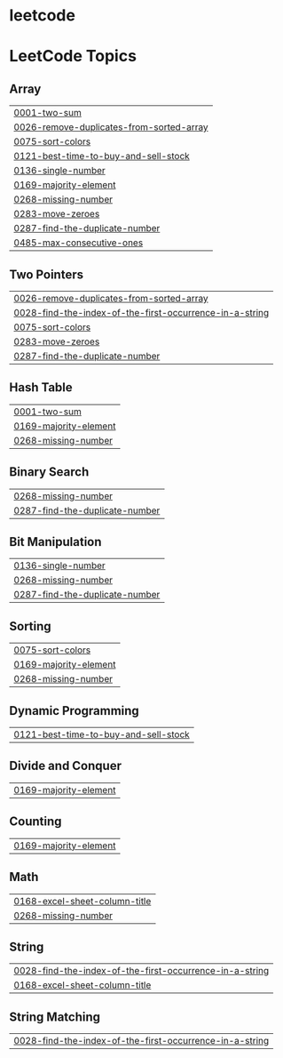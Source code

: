 # leetcode
<!---LeetCode Topics Start-->
# LeetCode Topics
## Array
|  |
| ------- |
| [0001-two-sum](https://github.com/patrika2003/leetcode/tree/master/0001-two-sum) |
| [0026-remove-duplicates-from-sorted-array](https://github.com/patrika2003/leetcode/tree/master/0026-remove-duplicates-from-sorted-array) |
| [0075-sort-colors](https://github.com/patrika2003/leetcode/tree/master/0075-sort-colors) |
| [0121-best-time-to-buy-and-sell-stock](https://github.com/patrika2003/leetcode/tree/master/0121-best-time-to-buy-and-sell-stock) |
| [0136-single-number](https://github.com/patrika2003/leetcode/tree/master/0136-single-number) |
| [0169-majority-element](https://github.com/patrika2003/leetcode/tree/master/0169-majority-element) |
| [0268-missing-number](https://github.com/patrika2003/leetcode/tree/master/0268-missing-number) |
| [0283-move-zeroes](https://github.com/patrika2003/leetcode/tree/master/0283-move-zeroes) |
| [0287-find-the-duplicate-number](https://github.com/patrika2003/leetcode/tree/master/0287-find-the-duplicate-number) |
| [0485-max-consecutive-ones](https://github.com/patrika2003/leetcode/tree/master/0485-max-consecutive-ones) |
## Two Pointers
|  |
| ------- |
| [0026-remove-duplicates-from-sorted-array](https://github.com/patrika2003/leetcode/tree/master/0026-remove-duplicates-from-sorted-array) |
| [0028-find-the-index-of-the-first-occurrence-in-a-string](https://github.com/patrika2003/leetcode/tree/master/0028-find-the-index-of-the-first-occurrence-in-a-string) |
| [0075-sort-colors](https://github.com/patrika2003/leetcode/tree/master/0075-sort-colors) |
| [0283-move-zeroes](https://github.com/patrika2003/leetcode/tree/master/0283-move-zeroes) |
| [0287-find-the-duplicate-number](https://github.com/patrika2003/leetcode/tree/master/0287-find-the-duplicate-number) |
## Hash Table
|  |
| ------- |
| [0001-two-sum](https://github.com/patrika2003/leetcode/tree/master/0001-two-sum) |
| [0169-majority-element](https://github.com/patrika2003/leetcode/tree/master/0169-majority-element) |
| [0268-missing-number](https://github.com/patrika2003/leetcode/tree/master/0268-missing-number) |
## Binary Search
|  |
| ------- |
| [0268-missing-number](https://github.com/patrika2003/leetcode/tree/master/0268-missing-number) |
| [0287-find-the-duplicate-number](https://github.com/patrika2003/leetcode/tree/master/0287-find-the-duplicate-number) |
## Bit Manipulation
|  |
| ------- |
| [0136-single-number](https://github.com/patrika2003/leetcode/tree/master/0136-single-number) |
| [0268-missing-number](https://github.com/patrika2003/leetcode/tree/master/0268-missing-number) |
| [0287-find-the-duplicate-number](https://github.com/patrika2003/leetcode/tree/master/0287-find-the-duplicate-number) |
## Sorting
|  |
| ------- |
| [0075-sort-colors](https://github.com/patrika2003/leetcode/tree/master/0075-sort-colors) |
| [0169-majority-element](https://github.com/patrika2003/leetcode/tree/master/0169-majority-element) |
| [0268-missing-number](https://github.com/patrika2003/leetcode/tree/master/0268-missing-number) |
## Dynamic Programming
|  |
| ------- |
| [0121-best-time-to-buy-and-sell-stock](https://github.com/patrika2003/leetcode/tree/master/0121-best-time-to-buy-and-sell-stock) |
## Divide and Conquer
|  |
| ------- |
| [0169-majority-element](https://github.com/patrika2003/leetcode/tree/master/0169-majority-element) |
## Counting
|  |
| ------- |
| [0169-majority-element](https://github.com/patrika2003/leetcode/tree/master/0169-majority-element) |
## Math
|  |
| ------- |
| [0168-excel-sheet-column-title](https://github.com/patrika2003/leetcode/tree/master/0168-excel-sheet-column-title) |
| [0268-missing-number](https://github.com/patrika2003/leetcode/tree/master/0268-missing-number) |
## String
|  |
| ------- |
| [0028-find-the-index-of-the-first-occurrence-in-a-string](https://github.com/patrika2003/leetcode/tree/master/0028-find-the-index-of-the-first-occurrence-in-a-string) |
| [0168-excel-sheet-column-title](https://github.com/patrika2003/leetcode/tree/master/0168-excel-sheet-column-title) |
## String Matching
|  |
| ------- |
| [0028-find-the-index-of-the-first-occurrence-in-a-string](https://github.com/patrika2003/leetcode/tree/master/0028-find-the-index-of-the-first-occurrence-in-a-string) |
<!---LeetCode Topics End-->